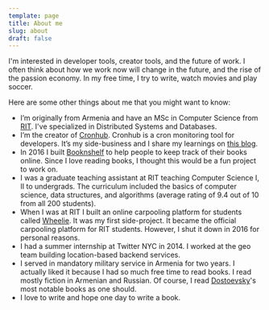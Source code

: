 ```yaml
---
template: page
title: About me
slug: about
draft: false
---
```


I'm interested in developer tools, creator tools, and the future of work. I often think about how we work now will change in the future, and the rise of the passion economy. In my free time, I try to write, watch movies and play soccer.

Here are some other things about me that you might want to know:

- I’m originally from Armenia and have an MSc in Computer Science from [RIT](https://rit.edu). I've specialized in Distributed Systems and Databases.
- I’m the creator of [Cronhub](https://cronhub.io). Cronhub is a cron monitoring tool for developers. It’s my side-business and I share my learnings on [this blog](https://blog.cronhub.io).
- In 2016 I built [Booknshelf](https://booknshelf.com) to help people to keep track of their books online. Since I love reading books, I thought this would be a fun project to work on.
- I was a graduate teaching assistant at RIT teaching Computer Science I, II to undergrads. The curriculum included the basics of computer science, data structures, and algorithms (average rating of 9.4 out of 10 from all 200 students).
- When I was at RIT I built an online carpooling platform for students called [Wheelie](https://medium.com/@tik/introducing-wheelie-9c851a36d93f). It was my first side-project. It became the official carpooling platform for RIT students. However, I shut it down in 2016 for personal reasons.
- I had a summer internship at Twitter NYC in 2014. I worked at the geo team building location-based backend services.
- I served in mandatory military service in Armenia for two years. I actually liked it because I had so much free time to read books. I read mostly fiction in Armenian and Russian. Of course, I read [Dostoevsky](https://en.wikipedia.org/wiki/Fyodor_Dostoevsky)'s most notable books as one should.
- I love to write and hope one day to write a book.

